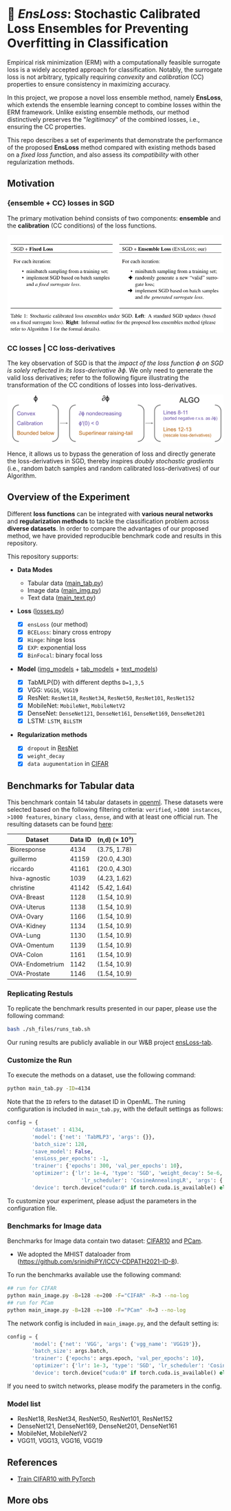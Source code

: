 # 🔂 *EnsLoss*: Stochastic Calibrated Loss Ensembles for Preventing Overfitting in Classification

Empirical risk minimization (ERM) with a computationally feasible surrogate loss is a widely accepted approach for classification. Notably, the surrogate loss is not arbitrary, typically requiring *convexity* and *calibration* (CC) properties to ensure consistency in maximizing accuracy. 

In this project, we propose a novel loss ensemble method, namely **EnsLoss**, which extends the ensemble learning concept to combine losses within the ERM framework. Unlike existing ensemble methods, our method distinctively preserves the "*legitimacy*" of the combined losses, i.e., ensuring the CC properties.

This repo describes a set of experiments that demonstrate the performance of the proposed **EnsLoss** method compared with existing methods based on a *fixed loss function*, and also assess its *compatibility* with other regularization methods.

## Motivation

### {ensemble + CC} losses in SGD
The primary motivation behind consists of two components: **ensemble** and the **calibration** (CC conditions) of the loss functions.

![demo](./fig/demo.png)

### CC losses | CC loss-derivatives

The key observation of SGD is that the *impact of the loss function $\phi$ on SGD is solely reflected in its loss-derivative $\partial \phi$*. We only need to generate the valid loss derivatives; refer to the following figure illustrating the transformation of the CC conditions of losses into loss-derivatives.

![CC](./fig/ensLoss_CC.png)

Hence, it allows us to bypass the generation of loss and directly generate the loss-derivatives in SGD, thereby inspires *doubly stochastic gradients* (i.e., random batch samples and random calibrated loss-derivatives) of our Algorithm.

## Overview of the Experiment

Different **loss functions** can be integrated with **various neural networks** and **regularization methods** to tackle the classification problem across **diverse datasets**. In order to compare the advantages of our proposed method, we have provided reproducible benchmark code and results in this repository.

This repository supports:

- **Data Modes**
  - Tabular data ([main_tab.py](./main_tab.py))
  - Image data ([main_img.py](./main_image.py))
  - Text data ([main_text.py](./main_text.py))

- **Loss** ([losses.py](./losses.py))
  - [x] `ensLoss` (our method)
  - [x] `BCELoss`: binary cross entropy
  - [x] `Hinge`: hinge loss
  - [x] `EXP`: exponential loss
  - [x] `BinFocal`: binary focal loss

- **Model** ([img_models](./img_models/) + [tab_models](./tab_models/) + [text_models](./text_models/))
  - [x] TabMLP\{D\} with different depths `D=1,3,5`
  - [x] VGG: `VGG16`, `VGG19`
  - [x] ResNet: `ResNet18`, `ResNet34`, `ResNet50`, `ResNet101`, `ResNet152`
  - [x] MobileNet: `MobileNet`, `MobileNetV2`
  - [x] DenseNet: `DenseNet121`, `DenseNet161`, `DenseNet169`, `DenseNet201`
  - [x] LSTM: `LSTM`, `BiLSTM`

- **Regularization methods**
  - [x] `dropout` in [ResNet](./img_models/resnet.py)
  - [x] `weight_decay`
  - [x] `data augumentation` in [CIFAR](./loader.py) 

## Benchmarks for Tabular data

This benchmark contain 14 tabular datasets in [openml](https://www.openml.org/). These datasets were selected based on the following filtering criteria: `verified`, `>1000 instances`, `>1000 features`, `binary class`, `dense`, and with at least one official run. The resulting datasets can be found [here](https://www.openml.org/search?type=data&sort=runs&status=active&qualities.NumberOfInstances=between_1000_10000&qualities.NumberOfFeatures=between_1000_10000&qualities.NumberOfClasses=%3D_2&format=ARFF):

| **Dataset**       | **Data ID** | **(n,d) (× 10³)** |
|-------------------|-------------|-------------------|
| Bioresponse       | 4134        | (3.75, 1.78)      |
| guillermo         | 41159       | (20.0, 4.30)      |
| riccardo          | 41161       | (20.0, 4.30)      |
| hiva-agnostic     | 1039        | (4.23, 1.62)      |
| christine         | 41142       | (5.42, 1.64)      |
| OVA-Breast        | 1128        | (1.54, 10.9)      |
| OVA-Uterus        | 1138        | (1.54, 10.9)      |
| OVA-Ovary         | 1166        | (1.54, 10.9)      |
| OVA-Kidney        | 1134        | (1.54, 10.9)      |
| OVA-Lung          | 1130        | (1.54, 10.9)      |
| OVA-Omentum       | 1139        | (1.54, 10.9)      |
| OVA-Colon         | 1161        | (1.54, 10.9)      |
| OVA-Endometrium   | 1142        | (1.54, 10.9)      |
| OVA-Prostate      | 1146        | (1.54, 10.9)      |

### Replicating Restuls
To replicate the benchmark results presented in our paper, please use the following command:
```bash
bash ./sh_files/runs_tab.sh
``` 
Our runing results are publicly avaliable in our W\&B project [ensLoss-tab](https://wandb.ai/bdai/ensLoss-tab?nw=nwuserbdai).

### Customize the Run 
To execute the methods on a dataset, use the following command:
```bash
python main_tab.py -ID=4134
```
Note that the `ID` refers to the dataset ID in OpenML. The runing configuration is included in `main_tab.py`, with the default settings as follows:

```python
config = {
        'dataset' : 4134,
        'model': {'net': 'TabMLP3', 'args': {}},
        'batch_size': 128,
        'save_model': False,
        'ensLoss_per_epochs': -1,
        'trainer': {'epochs': 300, 'val_per_epochs': 10}, 
        'optimizer': {'lr': 1e-4, 'type': 'SGD', 'weight_decay': 5e-6, 
                        'lr_scheduler': 'CosineAnnealingLR', 'args': {'T_max': 300}},
        'device': torch.device("cuda:0" if torch.cuda.is_available() else "cpu")}
```
To customize your experiment, please adjust the parameters in the configuration file.

### Benchmarks for Image data

Benchmarks for Image data contain two dataset: [CIFAR10](https://www.cs.toronto.edu/~kriz/cifar.html) and [PCam](https://github.com/basveeling/pcam).

- We adopted the MHIST dataloader from (https://github.com/srinidhiPY/ICCV-CDPATH2021-ID-8). 

To run the benchmarks available use the following command:

```bash
## run for CIFAR
python main_image.py -B=128 -e=200 -F="CIFAR" -R=3 --no-log
## run for PCam
python main_image.py -B=128 -e=100 -F="PCam" -R=3 --no-log
```

The network config is included in `main_image.py`, and the default setting is:

```python
config = {
        'model': {'net': 'VGG', 'args': {'vgg_name': 'VGG19'}},
        'batch_size': args.batch,
        'trainer': {'epochs': args.epoch, 'val_per_epochs': 10}, 
        'optimizer': {'lr': 1e-3, 'type': 'SGD', 'lr_scheduler': 'CosineAnnealingLR', 'args': {'T_max': 200}},
        'device': torch.device("cuda:0" if torch.cuda.is_available() else "cpu")}
```
If you need to switch networks, please modify the parameters in the config.

### Model list

- ResNet18, ResNet34, ResNet50, ResNet101, ResNet152
- DenseNet121, DenseNet169, DenseNet201, DenseNet161
- MobileNet, MobileNetV2
- VGG11, VGG13, VGG16, VGG19

## References

- [Train CIFAR10 with PyTorch](https://github.com/kuangliu/pytorch-cifar)

## More obs



